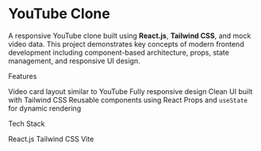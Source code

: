 # YouTube Clone

A responsive YouTube clone built using **React.js**, **Tailwind CSS**, and mock video data. This project demonstrates key concepts of modern frontend development including component-based architecture, props, state management, and responsive UI design.

  Features

  Video card layout similar to YouTube
  Fully responsive design
  Clean UI built with Tailwind CSS
  Reusable components using React
  Props and `useState` for dynamic rendering

  Tech Stack

  React.js
  Tailwind CSS
  Vite

